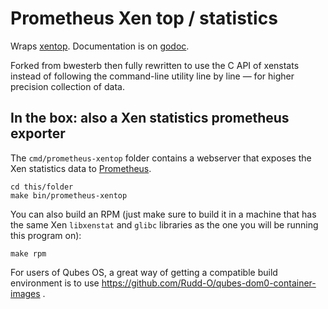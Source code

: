 # Prometheus Xen top / statistics

Wraps [xentop](https://wiki.xenproject.org/wiki/Xentop(1)).  Documentation is
on [godoc](https://godoc.org/github.com/Rudd-O/prometheus-xentop/xenstat).

Forked from bwesterb then fully rewritten to use the C API of xenstats instead
of following the command-line utility line by line — for higher precision
collection of data.

## In the box: also a Xen statistics prometheus exporter

The `cmd/prometheus-xentop` folder contains a webserver that exposes
the Xen statistics data to [Prometheus](https://prometheus.io).

```
cd this/folder
make bin/prometheus-xentop
```

You can also build an RPM (just make sure to build it in a machine that
has the same Xen `libxenstat` and `glibc` libraries as the one you will be
running this program on):

```
make rpm
```

For users of Qubes OS, a great way of getting a compatible build environment
is to use https://github.com/Rudd-O/qubes-dom0-container-images .
